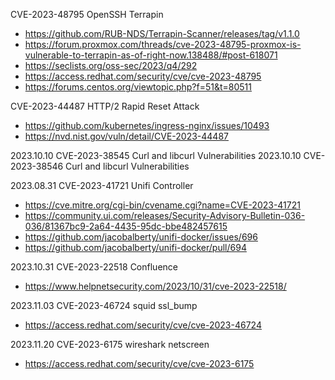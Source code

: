 CVE-2023-48795 OpenSSH Terrapin 
* https://github.com/RUB-NDS/Terrapin-Scanner/releases/tag/v1.1.0
* https://forum.proxmox.com/threads/cve-2023-48795-proxmox-is-vulnerable-to-terrapin-as-of-right-now.138488/#post-618071
* https://seclists.org/oss-sec/2023/q4/292
* https://access.redhat.com/security/cve/cve-2023-48795
* https://forums.centos.org/viewtopic.php?f=51&t=80511

CVE-2023-44487 HTTP/2 Rapid Reset Attack
* https://github.com/kubernetes/ingress-nginx/issues/10493
* https://nvd.nist.gov/vuln/detail/CVE-2023-44487

2023.10.10 CVE-2023-38545 Curl and libcurl Vulnerabilities
2023.10.10 CVE-2023-38546 Curl and libcurl Vulnerabilities

2023.08.31 CVE-2023-41721 Unifi Controller
* https://cve.mitre.org/cgi-bin/cvename.cgi?name=CVE-2023-41721
* https://community.ui.com/releases/Security-Advisory-Bulletin-036-036/81367bc9-2a64-4435-95dc-bbe482457615
* https://github.com/jacobalberty/unifi-docker/issues/696
* https://github.com/jacobalberty/unifi-docker/pull/694

2023.10.31 CVE-2023-22518 Confluence
* https://www.helpnetsecurity.com/2023/10/31/cve-2023-22518/

2023.11.03 CVE-2023-46724 squid ssl_bump
* https://access.redhat.com/security/cve/cve-2023-46724

2023.11.20 CVE-2023-6175 wireshark netscreen
* https://access.redhat.com/security/cve/cve-2023-6175
